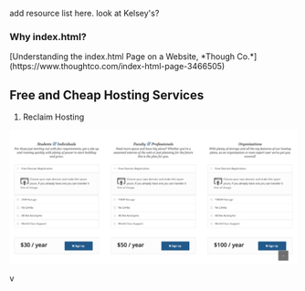 add resource list here. look at Kelsey's? 

<h3> Why index.html? </h3> 
[Understanding the index.html Page on a Website, *Though Co.*](https://www.thoughtco.com/index-html-page-3466505)

<h2>
	Free and Cheap Hosting Services
</h2>

1. Reclaim Hosting
<img src="reclaim.jpeg"/>

<p>
<a href:"https://pages.github.com/" Github Pages/> 
</p>v